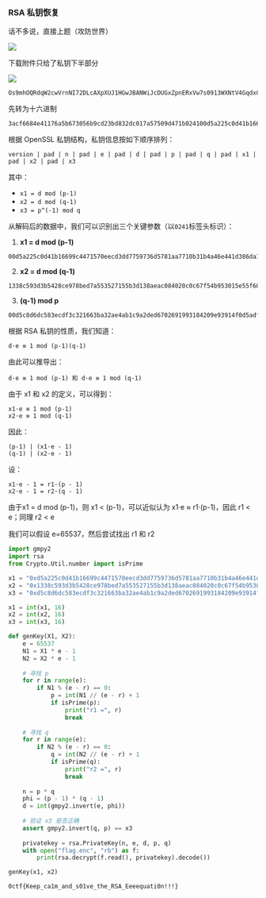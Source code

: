 ### RSA 私钥恢复

话不多说，直接上题（攻防世界）

![](https://pic1.imgdb.cn/item/67fa349588c538a9b5cc434c.png)

下载附件只给了私钥下半部分

![](https://pic1.imgdb.cn/item/67fa34d588c538a9b5cc4358.png)

```
Os9mhOQRdqW2cwVrnNI72DLcAXpXUJ1HGwJBANWiJcDUGxZpnERxVw7s0913WXNtV4GqdxCzG0pG5EHThtoTRbyX0aqRP4U/hQ9tRoSoDmBn+3HPITsnbCy67VkCQBM4xZPTtUKM6Xi+16VTUnFVs9E4rqwIQCDAxn9UuVMBXlX2Cl0xOGUF4C5hItrX2woF7LVS5EizR63CyRcPovMCQQDVyNbcWD7N88MhZjujKuSrHJot7WcCaRmTGEIJ6TkU8NWt9BVjR4jVkZ2EqNd0KZWdQPukeynPcLlDEkIXyaQx
```

先转为十六进制

```
3acf6684e41176a5b673056b9cd23bd832dc017a57509d471b024100d5a225c0d41b16699c4471570eecd3dd7759736d5781aa7710b31b4a46e441d386da1345bc97d1aa913f853f850f6d4684a80e6067fb71cf213b276c2cbaed5902401338c593d3b5428ce978bed7a553527155b3d138aeac084020c0c67f54b953015e55f60a5d31386505e02e6122dad7db0a05ecb552e448b347adc2c9170fa2f3024100d5c8d6dc583ecdf3c321663ba32ae4ab1c9a2ded6702691993184209e93914f0d5adf415634788d5919d84a8d77429959d40fba47b29cf70b943124217c9a431
```

根据 OpenSSL 私钥结构，私钥信息按如下顺序排列：

```shell
version | pad | n | pad | e | pad | d | pad | p | pad | q | pad | x1 | pad | x2 | pad | x3
```

其中：

- `x1 = d mod (p-1)`
- `x2 = d mod (q-1)`
- `x3 = p^(-1) mod q`

从解码后的数据中，我们可以识别出三个关键参数（以`0241`标签头标识）：

1. **x1 = d mod (p-1)**

```
00d5a225c0d41b16699c4471570eecd3dd7759736d5781aa7710b31b4a46e441d386da1345bc97d1aa913f853f850f6d4684a80e6067fb71cf213b276c2cbaed59
```

2. **x2 = d mod (q-1)**

```
1338c593d3b5428ce978bed7a553527155b3d138aeac084020c0c67f54b953015e55f60a5d31386505e02e6122dad7db0a05ecb552e448b347adc2c9170fa2f3
```

3. **(q-1) mod p**

```
00d5c8d6dc583ecdf3c321663ba32ae4ab1c9a2ded6702691993184209e93914f0d5adf415634788d5919d84a8d77429959d40fba47b29cf70b943124217c9a431
```

根据 RSA 私钥的性质，我们知道：

```
d·e ≡ 1 mod (p-1)(q-1)
```

由此可以推导出：

```
d·e ≡ 1 mod (p-1) 和 d·e ≡ 1 mod (q-1)
```

由于 x1 和 x2 的定义，可以得到：

```
x1·e ≡ 1 mod (p-1)
x2·e ≡ 1 mod (q-1)
```

因此：

```
(p-1) | (x1·e - 1)
(q-1) | (x2·e - 1)
```

设：

```
x1·e - 1 = r1·(p - 1)
x2·e - 1 = r2·(q - 1)
```

由于x1 = d mod (p-1)，则 x1 < (p-1)，可以近似认为 x1·e ≈ r1·(p-1)，因此 r1 < e；同理 r2 < e

我们可以假设 e=65537，然后尝试找出 r1 和 r2

```python
import gmpy2
import rsa
from Crypto.Util.number import isPrime

x1 = "0xd5a225c0d41b16699c4471570eecd3dd7759736d5781aa7710b31b4a46e441d386da1345bc97d1aa913f853f850f6d4684a80e6067fb71cf213b276c2cbaed59"
x2 = "0x1338c593d3b5428ce978bed7a553527155b3d138aeac084020c0c67f54b953015e55f60a5d31386505e02e6122dad7db0a05ecb552e448b347adc2c9170fa2f3"
x3 = "0xd5c8d6dc583ecdf3c321663ba32ae4ab1c9a2ded6702691993184209e93914f0d5adf415634788d5919d84a8d77429959d40fba47b29cf70b943124217c9a431"

x1 = int(x1, 16)
x2 = int(x2, 16)
x3 = int(x3, 16)

def genKey(X1, X2):
    e = 65537
    N1 = X1 * e - 1
    N2 = X2 * e - 1
    
    # 寻找 p
    for r in range(e):
        if N1 % (e - r) == 0:
            p = int(N1 // (e - r) + 1
            if isPrime(p):
                print("r1 =", r)
                break
                
    # 寻找 q
    for r in range(e):
        if N2 % (e - r) == 0:
            q = int(N2 // (e - r) + 1
            if isPrime(q):
                print("r2 =", r)
                break
                
    n = p * q
    phi = (p - 1) * (q - 1)
    d = int(gmpy2.invert(e, phi))
    
    # 验证 x3 是否正确
    assert gmpy2.invert(q, p) == x3
    
    privatekey = rsa.PrivateKey(n, e, d, p, q)
    with open("flag.enc", "rb") as f:
        print(rsa.decrypt(f.read(), privatekey).decode())

genKey(x1, x2)
```

```
0ctf{Keep_ca1m_and_s01ve_the_RSA_Eeeequati0n!!!}
```

